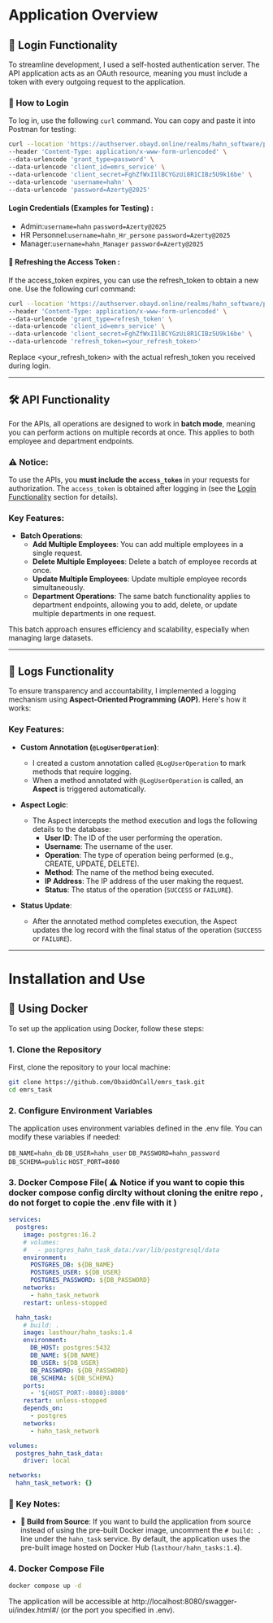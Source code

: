 # Application Overview

## 🔑 Login Functionality

To streamline development, I used a self-hosted authentication server. The API application acts as an OAuth resource, meaning you must include a token with every outgoing request to the application.

### 🚀 How to Login

To log in, use the following `curl` command. You can copy and paste it into Postman for testing:

```bash
curl --location 'https://authserver.obayd.online/realms/hahn_software/protocol/openid-connect/token' \
--header 'Content-Type: application/x-www-form-urlencoded' \
--data-urlencode 'grant_type=password' \
--data-urlencode 'client_id=emrs_service' \
--data-urlencode 'client_secret=FghZfWxI1lBCYGzUi8R1CIBz5U9k16be' \
--data-urlencode 'username=hahn' \
--data-urlencode 'password=Azerty@2025'
```



#### Login Credentials (Examples for Testing) :

- Admin:`username=hahn` `password=Azerty@2025`
- HR Personnel:`username=hahn_Hr_persone` `password=Azerty@2025`
- Manager:`username=hahn_Manager` `password=Azerty@2025`


#### 🔄 Refreshing the Access Token :

If the access_token expires, you can use the refresh_token to obtain a new one. Use the following curl command:

```bash
curl --location 'https://authserver.obayd.online/realms/hahn_software/protocol/openid-connect/token' \
--header 'Content-Type: application/x-www-form-urlencoded' \
--data-urlencode 'grant_type=refresh_token' \
--data-urlencode 'client_id=emrs_service' \
--data-urlencode 'client_secret=FghZfWxI1lBCYGzUi8R1CIBz5U9k16be' \
--data-urlencode 'refresh_token=<your_refresh_token>'
```

Replace <your_refresh_token> with the actual refresh_token you received during login.

---

## 🛠️ API Functionality

For the APIs, all operations are designed to work in **batch mode**, meaning you can perform actions on multiple records at once. This applies to both employee and department endpoints.


### ⚠️ Notice:
To use the APIs, you **must include the `access_token`** in your requests for authorization. The `access_token` is obtained after logging in (see the [Login Functionality](#-login-functionality) section for details).

### Key Features:
- **Batch Operations**:
  - **Add Multiple Employees**: You can add multiple employees in a single request.
  - **Delete Multiple Employees**: Delete a batch of employee records at once.
  - **Update Multiple Employees**: Update multiple employee records simultaneously.
  - **Department Operations**: The same batch functionality applies to department endpoints, allowing you to add, delete, or update multiple departments in one request.

This batch approach ensures efficiency and scalability, especially when managing large datasets.

---

## 📝 Logs Functionality

To ensure transparency and accountability, I implemented a logging mechanism using **Aspect-Oriented Programming (AOP)**. Here's how it works:

### Key Features:
- **Custom Annotation (`@LogUserOperation`)**:
  - I created a custom annotation called `@LogUserOperation` to mark methods that require logging.
  - When a method annotated with `@LogUserOperation` is called, an **Aspect** is triggered automatically.

- **Aspect Logic**:
  - The Aspect intercepts the method execution and logs the following details to the database:
    - **User ID**: The ID of the user performing the operation.
    - **Username**: The username of the user.
    - **Operation**: The type of operation being performed (e.g., CREATE, UPDATE, DELETE).
    - **Method**: The name of the method being executed.
    - **IP Address**: The IP address of the user making the request.
    - **Status**: The status of the operation (`SUCCESS` or `FAILURE`).

- **Status Update**:
  - After the annotated method completes execution, the Aspect updates the log record with the final status of the operation (`SUCCESS` or `FAILURE`).


----


# Installation and Use

## 🐳 Using Docker

To set up the application using Docker, follow these steps:

### 1. Clone the Repository
First, clone the repository to your local machine:

```bash
git clone https://github.com/ObaidOnCall/emrs_task.git
cd emrs_task
```


### 2. Configure Environment Variables

The application uses environment variables defined in the .env file. You can modify these variables if needed:

`DB_NAME=hahn_db`
`DB_USER=hahn_user`
`DB_PASSWORD=hahn_password`
`DB_SCHEMA=public`
`HOST_PORT=8080`

### 3. Docker Compose File( ⚠️ Notice if you want to copie this docker compose config dirclty without cloning the enitre repo  , do not forget to copie the .env file  with it )

```yaml
services:
  postgres:
    image: postgres:16.2
    # volumes:
    #   - postgres_hahn_task_data:/var/lib/postgresql/data
    environment:
      POSTGRES_DB: ${DB_NAME}
      POSTGRES_USER: ${DB_USER}
      POSTGRES_PASSWORD: ${DB_PASSWORD}
    networks:
      - hahn_task_network
    restart: unless-stopped

  hahn_task:
    # build: .
    image: lasthour/hahn_tasks:1.4
    environment:
      DB_HOST: postgres:5432
      DB_NAME: ${DB_NAME}
      DB_USER: ${DB_USER}
      DB_PASSWORD: ${DB_PASSWORD}
      DB_SCHEMA: ${DB_SCHEMA}
    ports:
      - '${HOST_PORT:-8080}:8080'
    restart: unless-stopped
    depends_on:
      - postgres
    networks:
      - hahn_task_network

volumes:
  postgres_hahn_task_data:
    driver: local

networks:
  hahn_task_network: {}
```


### 🔑 Key Notes:
- **🔨 Build from Source**: If you want to build the application from source instead of using the pre-built Docker image, uncomment the `# build: .` line under the `hahn_task` service. By default, the application uses the pre-built image hosted on Docker Hub (`lasthour/hahn_tasks:1.4`).


### 4. Docker Compose File

```bash
docker compose up -d
```

The application will be accessible at http://localhost:8080/swagger-ui/index.html#/ (or the port you specified in .env).
